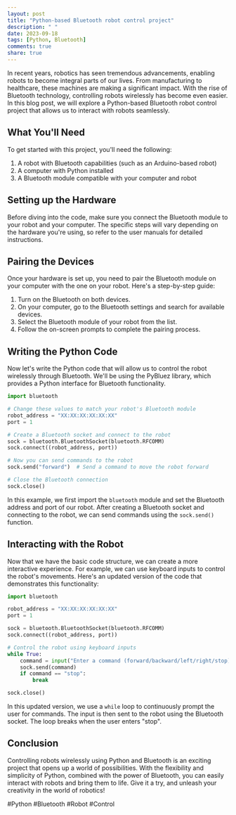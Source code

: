 ```yaml
---
layout: post
title: "Python-based Bluetooth robot control project"
description: " "
date: 2023-09-18
tags: [Python, Bluetooth]
comments: true
share: true
---
```


In recent years, robotics has seen tremendous advancements, enabling robots to become integral parts of our lives. From manufacturing to healthcare, these machines are making a significant impact. With the rise of Bluetooth technology, controlling robots wirelessly has become even easier. In this blog post, we will explore a Python-based Bluetooth robot control project that allows us to interact with robots seamlessly.

## What You'll Need
To get started with this project, you'll need the following:

1. A robot with Bluetooth capabilities (such as an Arduino-based robot)
2. A computer with Python installed
3. A Bluetooth module compatible with your computer and robot

## Setting up the Hardware
Before diving into the code, make sure you connect the Bluetooth module to your robot and your computer. The specific steps will vary depending on the hardware you're using, so refer to the user manuals for detailed instructions.

## Pairing the Devices
Once your hardware is set up, you need to pair the Bluetooth module on your computer with the one on your robot. Here's a step-by-step guide:

1. Turn on the Bluetooth on both devices.
2. On your computer, go to the Bluetooth settings and search for available devices.
3. Select the Bluetooth module of your robot from the list.
4. Follow the on-screen prompts to complete the pairing process.

## Writing the Python Code
Now let's write the Python code that will allow us to control the robot wirelessly through Bluetooth. We'll be using the PyBluez library, which provides a Python interface for Bluetooth functionality.

```python
import bluetooth

# Change these values to match your robot's Bluetooth module
robot_address = "XX:XX:XX:XX:XX:XX"
port = 1

# Create a Bluetooth socket and connect to the robot
sock = bluetooth.BluetoothSocket(bluetooth.RFCOMM)
sock.connect((robot_address, port))

# Now you can send commands to the robot
sock.send("forward")  # Send a command to move the robot forward

# Close the Bluetooth connection
sock.close()
```

In this example, we first import the `bluetooth` module and set the Bluetooth address and port of our robot. After creating a Bluetooth socket and connecting to the robot, we can send commands using the `sock.send()` function.

## Interacting with the Robot
Now that we have the basic code structure, we can create a more interactive experience. For example, we can use keyboard inputs to control the robot's movements. Here's an updated version of the code that demonstrates this functionality:

```python
import bluetooth

robot_address = "XX:XX:XX:XX:XX:XX"
port = 1

sock = bluetooth.BluetoothSocket(bluetooth.RFCOMM)
sock.connect((robot_address, port))

# Control the robot using keyboard inputs
while True:
    command = input("Enter a command (forward/backward/left/right/stop): ")
    sock.send(command)
    if command == "stop":
        break

sock.close()
```

In this updated version, we use a `while` loop to continuously prompt the user for commands. The input is then sent to the robot using the Bluetooth socket. The loop breaks when the user enters "stop".

## Conclusion
Controlling robots wirelessly using Python and Bluetooth is an exciting project that opens up a world of possibilities. With the flexibility and simplicity of Python, combined with the power of Bluetooth, you can easily interact with robots and bring them to life. Give it a try, and unleash your creativity in the world of robotics!

#Python #Bluetooth #Robot #Control